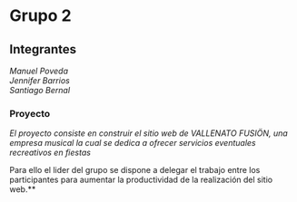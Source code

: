 # Grupo 2

## Integrantes

_Manuel Poveda_ <br>
_Jennifer Barrios_ <br>
_Santiago Bernal_

### Proyecto

_El proyecto consiste en construir el sitio web de VALLENATO FUSIÖN, una empresa musical la cual se dedica a ofrecer servicios eventuales recreativos en fiestas_

Para ello el lider del grupo se dispone a delegar el trabajo entre los participantes para aumentar la productividad de la realización del sitio web.**
